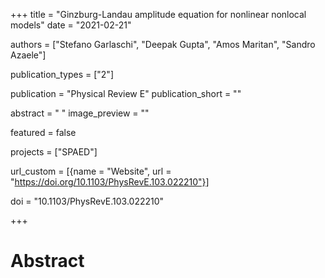 +++
title = "Ginzburg-Landau amplitude equation for nonlinear nonlocal models"
date = "2021-02-21"

authors = ["Stefano Garlaschi", "Deepak Gupta", "Amos Maritan", "Sandro Azaele"]

publication_types = ["2"]

publication = "Physical Review E"
publication_short = ""

abstract = " "
image_preview = ""

featured = false

projects = ["SPAED"]

url_custom = [{name = "Website", url = "https://doi.org/10.1103/PhysRevE.103.022210"}]

doi = "10.1103/PhysRevE.103.022210"

+++
# Abstract
